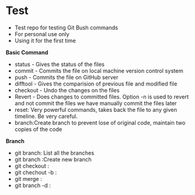 # Test
 - Test repo for testing Git Bush commands
 - For personal use only
 - Using it for the first time
 
 <strong>Basic Command</strong>
 <ul>
    <li>status -  Gives the status of the files</li>
    <li>commit - Commits the file on local machine version control system</li>
    <li>push - Commits the file on GitHub server</li>
    <li>difftool -  Gives the comparision of previous file and modified file</li>
    <li>checkout - Undo the changes on the files</li>
    <li>Revert - Does changes to committed files. Option -n is used to revert and not commit the files we have manually commit the files later</li>
    <li>reset: Very powerful commands, takes back the file to any given timeline. Be very careful.</li>
    <li>branch:Create branch to prevent lose of original code, maintain two copies of the code</li>
 </ul>
 <strong>Branch</strong>
 <ul>
 <li>git branch: List all the branches</li>
 <li>git branch <branch name>:Create new branch</li>
 <li>git checkout <branch name>:</li>
 <li>git chechout -b <branch name>:</li>
 <li>git merge <branch name>:</li>
 <li>git branch -d <branch name>:</li>
 </ul>